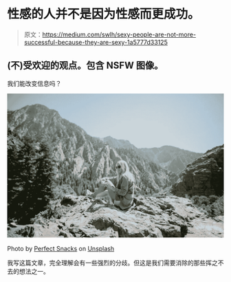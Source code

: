 # 性感的人并不是因为性感而更成功。

> 原文：<https://medium.com/swlh/sexy-people-are-not-more-successful-because-they-are-sexy-1a5777d33125>

## (不)受欢迎的观点。包含 NSFW 图像。

我们能改变信息吗？

![](img/8cdeb15ef24aaa479ada4be1a8f8320f.png)

Photo by [Perfect Snacks](https://unsplash.com/@perfectsnacks?utm_source=unsplash&utm_medium=referral&utm_content=creditCopyText) on [Unsplash](https://unsplash.com/collections/3526209/lifestyle?utm_source=unsplash&utm_medium=referral&utm_content=creditCopyText)

我写这篇文章，完全理解会有一些强烈的分歧。但这是我们需要消除的那些挥之不去的想法之一。
